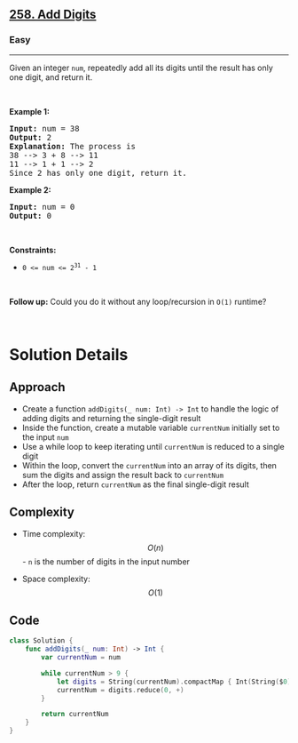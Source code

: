 <h2><a href="https://leetcode.com/problems/add-digits/">258. Add Digits</a></h2><h3>Easy</h3><hr><div><p>Given an integer <code>num</code>, repeatedly add all its digits until the result has only one digit, and return it.</p>

<p>&nbsp;</p>
<p><strong class="example">Example 1:</strong></p>

<pre><strong>Input:</strong> num = 38
<strong>Output:</strong> 2
<strong>Explanation:</strong> The process is
38 --&gt; 3 + 8 --&gt; 11
11 --&gt; 1 + 1 --&gt; 2 
Since 2 has only one digit, return it.
</pre>

<p><strong class="example">Example 2:</strong></p>

<pre><strong>Input:</strong> num = 0
<strong>Output:</strong> 0
</pre>

<p>&nbsp;</p>
<p><strong>Constraints:</strong></p>

<ul>
	<li><code>0 &lt;= num &lt;= 2<sup>31</sup> - 1</code></li>
</ul>

<p>&nbsp;</p>
<p><strong>Follow up:</strong> Could you do it without any loop/recursion in <code>O(1)</code> runtime?</p>
</div>
</br>


# Solution Details

## Approach
- Create a function `addDigits(_ num: Int) -> Int` to handle the logic of adding digits and returning the single-digit result
- Inside the function, create a mutable variable `currentNum` initially set to the input `num`
- Use a while loop to keep iterating until `currentNum` is reduced to a single digit
- Within the loop, convert the `currentNum` into an array of its digits, then sum the digits and assign the result back to `currentNum`
- After the loop, return `currentNum` as the final single-digit result

## Complexity
- Time complexity:
$$O(n)$$ - `n` is the number of digits in the input number

- Space complexity:
$$O(1)$$

## Code
```swift
class Solution {
    func addDigits(_ num: Int) -> Int {
        var currentNum = num

        while currentNum > 9 {
            let digits = String(currentNum).compactMap { Int(String($0)) }
            currentNum = digits.reduce(0, +)
        }

        return currentNum
    }
}
```
